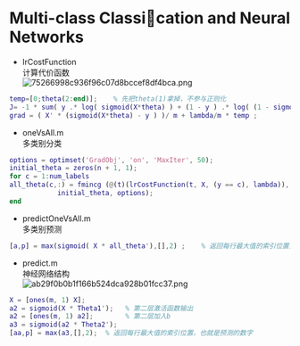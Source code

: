 # Multi-class Classication and Neural Networks

* lrCostFunction        
  计算代价函数      
  ![75266998c936f96c07d8bccef8df4bca.png](https://us1.myximage.com/2018/08/10/75266998c936f96c07d8bccef8df4bca.png)
```matlab
temp=[0;theta(2:end)];    % 先把theta(1)拿掉，不参与正则化
J= -1 * sum( y .* log( sigmoid(X*theta) ) + (1 - y ) .* log( (1 - sigmoid(X*theta)) ) ) / m  + lambda/(2*m) * temp' * temp ;
grad = ( X' * (sigmoid(X*theta) - y ) )/ m + lambda/m * temp ;
```

* oneVsAll.m      
  多类别分类
```matlab
options = optimset('GradObj', 'on', 'MaxIter', 50);
initial_theta = zeros(n + 1, 1);
for c = 1:num_labels
all_theta(c,:) = fmincg (@(t)(lrCostFunction(t, X, (y == c), lambda)), ...
            initial_theta, options);
end
```

* predictOneVsAll.m       
  多类别预测
```matlab
[a,p] = max(sigmoid( X * all_theta'),[],2) ;    % 返回每行最大值的索引位置，也就是预测的数字
```

* predict.m     
  神经网络结构      
  ![ab29f0b0b1f166b524dca928b01fcc37.png](https://us1.myximage.com/2018/08/10/ab29f0b0b1f166b524dca928b01fcc37.png)
```matlab
X = [ones(m, 1) X];
a2 = sigmoid(X * Theta1');   % 第二层激活函数输出
a2 = [ones(m, 1) a2];        % 第二层加入b
a3 = sigmoid(a2 * Theta2');  
[aa,p] = max(a3,[],2);  % 返回每行最大值的索引位置，也就是预测的数字
```